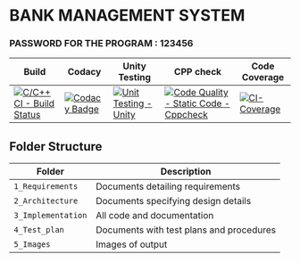 #                                                  BANK MANAGEMENT SYSTEM

### PASSWORD FOR THE PROGRAM : 123456

Build | Codacy | Unity Testing| CPP check|Code Coverage
------|----------|-------|---------|---------
[![C/C++ CI - Build Status](https://github.com/260213/Mini_project_260213/actions/workflows/CIBuild.yml/badge.svg)](https://github.com/260213/Mini_project_260213/actions/workflows/CIBuild.yml) |[![Codacy Badge](https://app.codacy.com/project/badge/Grade/4ac6d101757240b9853513c03f00a6fb)](https://www.codacy.com/gh/260213/Mini_project_260213/dashboard?utm_source=github.com&amp;utm_medium=referral&amp;utm_content=260213/Mini_project_260213&amp;utm_campaign=Badge_Grade)|[![Unit Testing - Unity](https://github.com/260213/Mini_project_260213/actions/workflows/unity.yml/badge.svg)](https://github.com/260213/Mini_project_260213/actions/workflows/unity.yml)|[![Code Quality - Static Code - Cppcheck](https://github.com/260213/Mini_project_260213/actions/workflows/cppcheck.yml/badge.svg)](https://github.com/260213/Mini_project_260213/actions/workflows/cppcheck.yml)|[![CI-Coverage](https://github.com/260213/Mini_project_260213/actions/workflows/gcov.yml/badge.svg)](https://github.com/260213/Mini_project_260213/actions/workflows/gcov.yml)

## Folder Structure
Folder             | Description
-------------------| -----------------------------------------
`1_Requirements`   | Documents detailing requirements
`2_Architecture`   | Documents specifying design details
`3_Implementation` | All code and documentation
`4_Test_plan`      | Documents with test plans and procedures
`5_Images`         | Images of output

